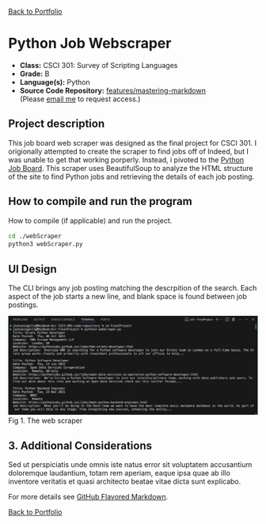 [Back to Portfolio](./)

Python Job Webscraper
===============

-   **Class:** CSCI 301: Survey of Scripting Languages
-   **Grade:** B
-   **Language(s):** Python
-   **Source Code Repository:** [features/mastering-markdown](https://guides.github.com/features/mastering-markdown/)  
    (Please [email me](mailto:example@csustudent.net?subject=GitHub%20Access) to request access.)

## Project description

This job board web scraper was designed as the final project for CSCI 301. I origionally attempted to create the scraper to find jobs off of Indeed, but I was unable to get that working porperly. Instead, i pivoted to the [Python Job Board](https://pythonjobs.github.io/). This scraper uses BeautifulSoup to analyze the HTML structure of the site to find Python jobs and retrieving the details of each job posting.

## How to compile and run the program

How to compile (if applicable) and run the project.

```bash
cd ./webScraper
python3 webScraper.py
```

## UI Design

The CLI brings any job posting matching the descrpition of the search. Each aspect of the job starts a new line, and blank space is found between job postings.

![screenshot](webscraper/webscraperimage.png)  
Fig 1. The web scraper

## 3. Additional Considerations

Sed ut perspiciatis unde omnis iste natus error sit voluptatem accusantium doloremque laudantium, totam rem aperiam, eaque ipsa quae ab illo inventore veritatis et quasi architecto beatae vitae dicta sunt explicabo. 

For more details see [GitHub Flavored Markdown](https://guides.github.com/features/mastering-markdown/).

[Back to Portfolio](./)